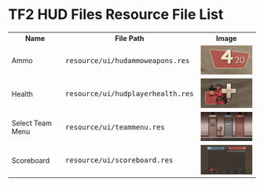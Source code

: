 # TF2 HUD Files Resource File List

<table>
	<tr>
		<th>Name</th>
		<th>File Path</th>
		<th>Image</th>
	</td>
	<tr>
		<td>Ammo</td>
		<td>
			<pre>resource/ui/hudammoweapons.res</pre>
		</td>
		<td>
			<img src="images/hudammoweapons.jpg" width="200">
		</td>
	</tr>
	<tr>
		<td>Health</td>
		<td>
			<pre>resource/ui/hudplayerhealth.res</pre>
		</td>
		<td>
			<img src="images/hudplayerhealth.jpg" width="200">
		</td>
	</tr>
	<tr>
		<td>Select Team Menu</td>
		<td>
			<pre>resource/ui/teammenu.res</pre>
		</td>
		<td>
			<img src="images/teammenu.jpg" width="200">
		</td>
	</tr>
	<tr>
		<td>Scoreboard</td>
		<td>
			<pre>resource/ui/scoreboard.res</pre>
		</td>
		<td>
			<img src="images/scoreboard.jpg" width="200">
		</td>
	</tr>
</table>
